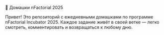 📝 Домашки nFactorial 2025

Привет! Это репозиторий с ежедневными домашками по программе nFactorial Incubator 2025. Каждое задание живёт в своей ветке — легко смотреть, комментировать и возвращаться к любому дню.
